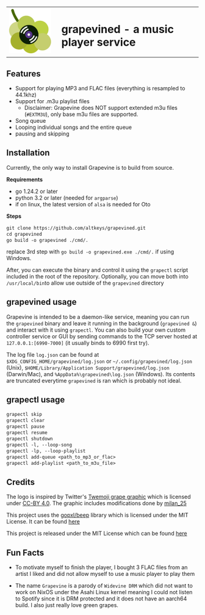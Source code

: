 

<table>
  <tr>
    <td><img src="./grapevine.png" alt="Image" style="max-height: 200px;"></td>
    <td style="vertical-align: middle; padding-left: 20px;">
    <h1> grapevined - a music player service </h1>
    </td>
  </tr>
</table>

## Features
- Support for playing MP3 and FLAC files (everything is resampled to 44.1khz)
- Support for .m3u playlist files
  - Disclaimer: Grapevine does NOT support extended m3u files (`#EXTM3U`), only base m3u files are supported.
- Song queue
- Looping individual songs and the entire queue
- pausing and skipping



## Installation
Currently, the only way to install Grapevine is to build from source.

**Requirements**
- go 1.24.2 or later
- python 3.2 or later (needed for `argparse`)
- if on linux, the latest version of `alsa` is needed for Oto

**Steps**
```
git clone https://github.com/altkeys/grapevined.git
cd grapevined
go build -o grapevined ./cmd/.
```
replace 3rd step with `go build -o grapevined.exe ./cmd/.` if using Windows.

After, you can execute the binary and control it using the `grapectl` script included in the root of the repository. Optionally, you can move both into `/usr/local/bin`to allow use outside of the `grapevined` directory

## grapevined usage
Grapevine is intended to be a daemon-like service, meaning you can run the `grapevined` binary and leave it running in the background (`grapevined &`) and interact with it using `grapectl`. You can also build your own custom controller service or GUI by sending commands to the TCP server hosted at `127.0.0.1:[6990-7000]` (it usually binds to 6990 first try). 

The log file `log.json` can be found at `$XDG_CONFIG_HOME/grapevined/log.json` or `~/.config/grapevined/log.json` (Unix), `$HOME/Library/Application Support/grapevined/log.json` (Darwin/Mac), and `%AppData%\grapevined\log.json` (Windows). Its contents are truncated everytime `grapevined` is ran which is probably not ideal.

## grapectl usage
```
grapectl skip
grapectl clear
grapectl pause
grapectl resume
grapectl shutdown
grapectl -l, --loop-song
grapectl -lp, --loop-playlist
grapectl add-queue <path_to_mp3_or_flac> 
grapectl add-playlist <path_to_m3u_file>
```


## Credits
The logo is inspired by Twitter's [Twemoji grape graphic](https://github.com/twitter/twemoji/blob/master/assets/72x72/1f347.png) which is licensed under [CC-BY 4.0](https://creativecommons.org/licenses/by/4.0/). The graphic includes modifications done by [milan_25](https://github.com/milan252525)

This project uses the [gopxl/beep](https://github.com/gopxl/beep) library which is licensed under the MIT License. It can be found [here](https://github.com/gopxl/beep/blob/main/LICENSE)

This project is released under the MIT License which can be found [here](https://github.com/altkeys/grapevined/blob/main/LICENSE)

## Fun Facts
- To motivate myself to finish the player, I bought 3 FLAC files from an artist I liked and did not allow myself to use a music player to play them

- The name `Grapevine` is a parody of `Widevine DRM` which did not want to work on NixOS under the Asahi Linux kernel meaning I could not listen to Spotify since it is DRM protected and it does not have an aarch64 build. I also just really love green grapes.

